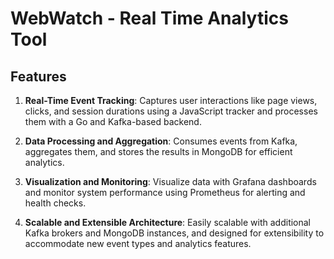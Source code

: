 # WebWatch - Real Time Analytics Tool

## Features

1. **Real-Time Event Tracking**: Captures user interactions like page views, clicks, and session durations using a JavaScript tracker and processes them with a Go and Kafka-based backend.
   
2. **Data Processing and Aggregation**: Consumes events from Kafka, aggregates them, and stores the results in MongoDB for efficient analytics.

3. **Visualization and Monitoring**: Visualize data with Grafana dashboards and monitor system performance using Prometheus for alerting and health checks.

4. **Scalable and Extensible Architecture**: Easily scalable with additional Kafka brokers and MongoDB instances, and designed for extensibility to accommodate new event types and analytics features.
